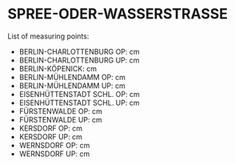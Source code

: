 # SPREE-ODER-WASSERSTRASSE

List of measuring points:

* BERLIN-CHARLOTTENBURG OP: <Value topic="rivers/pegel-online/SOW/BERLIN-CHARLOTTENBURG OP/measurementValue"/> cm
* BERLIN-CHARLOTTENBURG UP: <Value topic="rivers/pegel-online/SOW/BERLIN-CHARLOTTENBURG UP/measurementValue"/> cm
* BERLIN-KÖPENICK: <Value topic="rivers/pegel-online/SOW/BERLIN-KÖPENICK/measurementValue"/> cm
* BERLIN-MÜHLENDAMM OP: <Value topic="rivers/pegel-online/SOW/BERLIN-MÜHLENDAMM OP/measurementValue"/> cm
* BERLIN-MÜHLENDAMM UP: <Value topic="rivers/pegel-online/SOW/BERLIN-MÜHLENDAMM UP/measurementValue"/> cm
* EISENHÜTTENSTADT SCHL. OP: <Value topic="rivers/pegel-online/SOW/EISENHÜTTENSTADT SCHL. OP/measurementValue"/> cm
* EISENHÜTTENSTADT SCHL. UP: <Value topic="rivers/pegel-online/SOW/EISENHÜTTENSTADT SCHL. UP/measurementValue"/> cm
* FÜRSTENWALDE OP: <Value topic="rivers/pegel-online/SOW/FÜRSTENWALDE OP/measurementValue"/> cm
* FÜRSTENWALDE UP: <Value topic="rivers/pegel-online/SOW/FÜRSTENWALDE UP/measurementValue"/> cm
* KERSDORF OP: <Value topic="rivers/pegel-online/SOW/KERSDORF OP/measurementValue"/> cm
* KERSDORF UP: <Value topic="rivers/pegel-online/SOW/KERSDORF UP/measurementValue"/> cm
* WERNSDORF OP: <Value topic="rivers/pegel-online/SOW/WERNSDORF OP/measurementValue"/> cm
* WERNSDORF UP: <Value topic="rivers/pegel-online/SOW/WERNSDORF UP/measurementValue"/> cm
